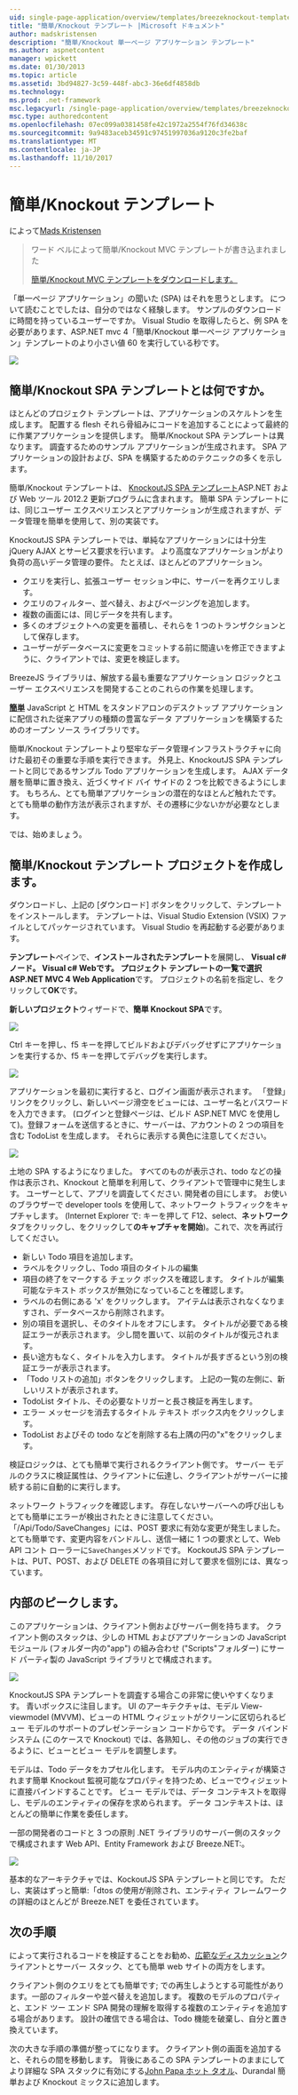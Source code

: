 ```yaml
---
uid: single-page-application/overview/templates/breezeknockout-template
title: "簡単/Knockout テンプレート |Microsoft ドキュメント"
author: madskristensen
description: "簡単/Knockout 単一ページ アプリケーション テンプレート"
ms.author: aspnetcontent
manager: wpickett
ms.date: 01/30/2013
ms.topic: article
ms.assetid: 3bd94827-3c59-448f-abc3-36e6df4858db
ms.technology: 
ms.prod: .net-framework
msc.legacyurl: /single-page-application/overview/templates/breezeknockout-template
msc.type: authoredcontent
ms.openlocfilehash: 07ec099a0381458fe42c1972a2554f76fd34638c
ms.sourcegitcommit: 9a9483aceb34591c97451997036a9120c3fe2baf
ms.translationtype: MT
ms.contentlocale: ja-JP
ms.lasthandoff: 11/10/2017
---
```

<a name="breezeknockout-template"></a>簡単/Knockout テンプレート
====================
によって[Mads Kristensen](https://github.com/madskristensen)

> ワード ベルによって簡単/Knockout MVC テンプレートが書き込まれました
> 
> [簡単/Knockout MVC テンプレートをダウンロードします。](https://go.microsoft.com/fwlink/?LinkId=282649)


「単一ページ アプリケーション」の聞いた (SPA) はそれを思うとします。 について読むことでしたは、自分のではなく経験します。 サンプルのダウンロードに時間を持っているユーザーですか。 Visual Studio を取得したらと、例 SPA を必要があります、ASP.NET mvc 4「簡単/Knockout 単一ページ アプリケーション」テンプレートのより小さい値 60 を実行している秒です。

![](http://www.breezejs.com/sites/all/images/spa-template/ZephyrRunning.png)

## <a name="what-is-the-breezeknockout-spa-template"></a>簡単/Knockout SPA テンプレートとは何ですか。

ほとんどのプロジェクト テンプレートは、アプリケーションのスケルトンを生成します。 配置する flesh それら骨組みにコードを追加することによって最終的に作業アプリケーションを提供します。 簡単/Knockout SPA テンプレートは異なります。 調査するためのサンプル アプリケーションが生成されます。 SPA アプリケーションの設計および、SPA を構築するためのテクニックの多くを示します。

簡単/Knockout テンプレートは、 [KnockoutJS SPA テンプレート](../introduction/knockoutjs-template.md)ASP.NET および Web ツール 2012.2 更新プログラムに含まれます。 簡単 SPA テンプレートには、同じユーザー エクスペリエンスとアプリケーションが生成されますが、データ管理を簡単を使用して、別の実装です。

KnockoutJS SPA テンプレートでは、単純なアプリケーションには十分生 jQuery AJAX とサービス要求を行います。 より高度なアプリケーションがより負荷の高いデータ管理の要件。 たとえば、ほとんどのアプリケーション。

- クエリを実行し、拡張ユーザー セッション中に、サーバーを再クエリします。
- クエリのフィルター、並べ替え、およびページングを追加します。
- 複数の画面には、同じデータを共有します。
- 多くのオブジェクトへの変更を蓄積し、それらを 1 つのトランザクションとして保存します。
- ユーザーがデータベースに変更をコミットする前に間違いを修正できますように、クライアントでは、変更を検証します。

BreezeJS ライブラリは、解放する最も重要なアプリケーション ロジックとユーザー エクスペリエンスを開発することのこれらの作業を処理します。

[**簡単**](http://www.breezejs.com/?utm_source=ms-spa) JavaScript と HTML をスタンドアロンのデスクトップ アプリケーションに配信された従来アプリの種類の豊富なデータ アプリケーションを構築するためのオープン ソース ライブラリです。

簡単/Knockout テンプレートより堅牢なデータ管理インフラストラクチャに向けた最初その重要な手順を実行できます。 外見上、KnockoutJS SPA テンプレートと同じであるサンプル Todo アプリケーションを生成します。 AJAX データ層を簡単に置き換え、近づくサイド バイ サイドの 2 つを比較できるようにします。 もちろん、とても簡単アプリケーションの潜在的なほとんど触れたです。 とても簡単の動作方法が表示されますが、その遷移に少ないかが必要なとします。

では、始めましょう。

## <a name="create-a-breezeknockout-template-project"></a>簡単/Knockout テンプレート プロジェクトを作成します。

ダウンロードし、上記の [ダウンロード] ボタンをクリックして、テンプレートをインストールします。 テンプレートは、Visual Studio Extension (VSIX) ファイルとしてパッケージされています。 Visual Studio を再起動する必要があります。

**テンプレート**ペインで、**インストールされたテンプレート**を展開し、 **Visual c#**ノード。 **Visual c#** **Web**です。 プロジェクト テンプレートの一覧で選択**ASP.NET MVC 4 Web Application**です。 プロジェクトの名前を指定し、をクリックして**OK**です。

**新しいプロジェクト**ウィザードで、**簡単 Knockout SPA**です。

![](http://www.breezejs.com/sites/all/images/spa-template/SelectBreezeKOSpaTemplate.png)

Ctrl キーを押し、f5 キーを押してビルドおよびデバッグせずにアプリケーションを実行するか、f5 キーを押してデバッグを実行します。

![](http://www.breezejs.com/sites/all/images/spa-template/ZephyrRunning.png)

アプリケーションを最初に実行すると、ログイン画面が表示されます。 「登録」リンクをクリックし、新しいページ滑空をビューには、ユーザー名とパスワードを入力できます。 (ログインと登録ページは、ビルド ASP.NET MVC を使用して)。登録フォームを送信するときに、サーバーは、アカウントの 2 つの項目を含む TodoList を生成します。 それらに表示する黄色に注意してください。

![](http://www.breezejs.com/sites/all/images/spa-template/TodoList.png)

土地の SPA するようになりました。 すべてのものが表示され、todo などの操作は表示され、Knockout と簡単を利用して、クライアントで管理中に発生します。 ユーザーとして、アプリを調査してください. 開発者の目にします。 お使いのブラウザーで developer tools を使用して、ネットワーク トラフィックをキャプチャします。 (Internet Explorer で: キーを押して F12、select、**ネットワーク**タブをクリックし、をクリックして**のキャプチャを開始**)。これで、次を再試行してください。

- 新しい Todo 項目を追加します。
- ラベルをクリックし、Todo 項目のタイトルの編集
- 項目の終了をマークする チェック ボックスを確認します。 タイトルが編集可能なテキスト ボックスが無効になっていることを確認します。
- ラベルの右側にある 'x' をクリックします。 アイテムは表示されなくなりますされ、データベースから削除されます。
- 別の項目を選択し、そのタイトルをオフにします。 タイトルが必要である検証エラーが表示されます。 少し間を置いて、以前のタイトルが復元されます。
- 長い途方もなく、タイトルを入力します。 タイトルが長すぎるという別の検証エラーが表示されます。
- 「Todo リストの追加」ボタンをクリックします。 上記の一覧の左側に、新しいリストが表示されます。
- TodoList タイトル、その必要なトリガーと長さ検証を再生します。
- エラー メッセージを消去するタイトル テキスト ボックス内をクリックします。
- TodoList およびその todo などを削除する右上隅の円の"x"をクリックします。

検証ロジックは、とても簡単で実行されるクライアント側です。 サーバー モデルのクラスに検証属性は、クライアントに伝達し、クライアントがサーバーに接続する前に自動的に実行します。

ネットワーク トラフィックを確認します。 存在しないサーバーへの呼び出しもとても簡単にエラーが検出されたときに注意してください。 「/Api/Todo/SaveChanges」には、POST 要求に有効な変更が発生しました。 とても簡単です、変更内容をバンドルし、送信一緒に 1 つの要求として、Web API コント ローラーに`SaveChanges`メソッドです。 KockoutJS SPA テンプレートは、PUT、POST、および DELETE の各項目に対して要求を個別には、異なっています。

## <a name="peek-inside"></a>内部のピークします。

このアプリケーションは、クライアント側およびサーバー側を持ちます。 クライアント側のスタックは、少しの HTML およびアプリケーションの JavaScript モジュール (フォルダー内の"app") の組み合わせ ("Scripts"フォルダー) にサード パーティ製の JavaScript ライブラリとで構成されます。

![](http://www.breezejs.com/sites/all/images/spa-template/ClientArchitecture.png)

KnockoutJS SPA テンプレートを調査する場合この非常に使いやすくなります。 青いボックスに注目します。 UI のアーキテクチャは、モデル View-viewmodel (MVVM)、ビューの HTML ウィジェットがクリーンに区切られるビュー モデルのサポートのプレゼンテーション コードからです。 データ バインド システム (このケースで Knockout) では、各熟知し、その他のジョブの実行できるように、ビューとビュー モデルを調整します。

モデルは、Todo データをカプセル化します。 モデル内のエンティティが構築されます簡単 Knockout 監視可能なプロパティを持つため、ビューでウィジェットに直接バインドすることです。 ビュー モデルでは、データ コンテキストを取得し、モデルのエンティティの保存を求められます。 データ コンテキストは、ほとんどの簡単に作業を委任します。

一部の開発者のコードと 3 つの原則 .NET ライブラリのサーバー側のスタックで構成されます Web API、Entity Framework および Breeze.NET:。

![](http://www.breezejs.com/sites/all/images/spa-template/ServerArchitecture.png)

基本的なアーキテクチャでは、KockoutJS SPA テンプレートと同じです。 ただし、実装はずっと簡単:「dtos の使用が削除され、エンティティ フレームワークの詳細のほとんどが Breeze.NET を委任されています。

## <a name="next-steps"></a>次の手順

によって実行されるコードを検証することをお勧め、[広範なディスカッション](http://www.breezejs.com/spa-template?utm_source=ms-spa)クライアントとサーバー スタック、とても簡単 web サイトの両方をします。

クライアント側のクエリをとても簡単です; での再生しようとする可能性があります。一部のフィルターや並べ替えを追加します。 複数のモデルのプロパティと、エンド ツー エンド SPA 開発の理解を取得する複数のエンティティを追加する場合があります。 設計の確信できる場合は、Todo 機能を破棄し、自分と置き換えています。

次の大きな手順の準備が整ってになります。 クライアント側の画面を追加すると、それらの間を移動します。 背後にあるこの SPA テンプレートのままにしてより詳細な SPA スタックに有効にする[John Papa ホット タオル](https://github.com/johnpapa/HotTowel#readme "ホット タオル")、Durandal 簡単および Knockout ミックスに追加します。
